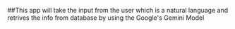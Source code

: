 ##This app will take the input from the user which is a natural language and retrives the info from database by using the Google's Gemini Model
